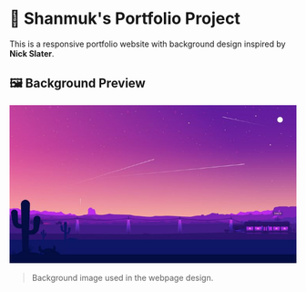 # 🎨 Shanmuk's Portfolio Project

This is a responsive portfolio website with background design inspired by **Nick Slater**.

## 🖼️ Background Preview

![Background image](nick-slater.jpeg)

> Background image used in the webpage design.
